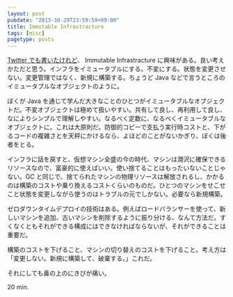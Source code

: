 ```yaml
---
layout: post
pubdate: "2013-10-29T23:59:59+09:00"
title: Immutable Infrastracture
tags: [misc]
pagetype: posts
---
```

[Twitter でも書いたけれど](https://twitter.com/bouzuya/status/395232684135288832)、 Immutable Infrastracture に興味がある。良い考えかただと思う。インフラをイミュータブルにする。不変にする。状態を変更させない。変更管理ではなく、新規に構築する。ちょうど Java などで言うところのイミュータブルなオブジェクトのように。

ぼくが Java を通じて学んだ大きなことのひとつがイミュータブルなオブジェクトだ。不変オブジェクトは極めて扱いやすい。共有して良し、再利用して良し、なによりシンプルで理解しやすい。なるべく定数に、なるべくイミュータブルなオブジェクトに。これは大原則だ。防御的コピーで支払う実行時コストと、下がるコードの複雑さとを天秤にかけるなら、よほどのことがないかぎり、ぼくは後者をとる。

インフラに話を戻すと、仮想マシン全盛の今の時代、マシンは潤沢に確保できるリソースなので、富豪的に使えばいい。使い捨てることはもったいないことじゃない。GC と同じで、捨てられたマシンの物理リソースは解放されるし、かかるのは構築のコストや乗り換えるコストくらいのものだ。ひとつのマシンをせこせこと状態を変更しながら使うのはトラブルの元でしかない。必要なら新規構築。

ゼロダウンタイムデプロイの技術はある。例えばロードバランサーを使って、新しいマシンを追加、古いマシンを削除するように振り分ける、なんて方法だ。すくなくともそれができる構成にはできなければならないが、それができることは重要だ。

構築のコストを下げること、マシンの切り替えのコストを下げること。考え方は「変更しない。新規に構築して、破棄する。」これだ。

それにしても鼻の上のにきびが痛い。

20 min.
